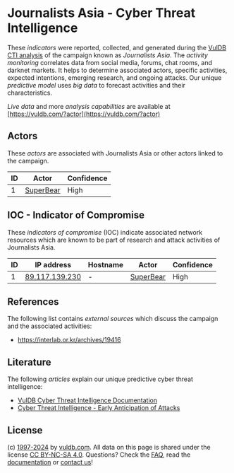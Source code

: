 # Journalists Asia - Cyber Threat Intelligence

These _indicators_ were reported, collected, and generated during the [VulDB CTI analysis](https://vuldb.com/?kb.cti) of the campaign known as _Journalists Asia_. The _activity monitoring_ correlates data from social media, forums, chat rooms, and darknet markets. It helps to determine associated actors, specific activities, expected intentions, emerging research, and ongoing attacks. Our unique _predictive model_ uses _big data_ to forecast activities and their characteristics.

_Live data_ and more _analysis capabilities_ are available at [https://vuldb.com/?actor](https://vuldb.com/?actor)

## Actors

These _actors_ are associated with Journalists Asia or other actors linked to the campaign.

ID | Actor | Confidence
-- | ----- | ----------
1 | [SuperBear](https://vuldb.com/?actor.superbear) | High

## IOC - Indicator of Compromise

These _indicators of compromise_ (IOC) indicate associated network resources which are known to be part of research and attack activities of Journalists Asia.

ID | IP address | Hostname | Actor | Confidence
-- | ---------- | -------- | ----- | ----------
1 | [89.117.139.230](https://vuldb.com/?ip.89.117.139.230) | - | [SuperBear](https://vuldb.com/?actor.superbear) | High

## References

The following list contains _external sources_ which discuss the campaign and the associated activities:

* https://interlab.or.kr/archives/19416

## Literature

The following _articles_ explain our unique predictive cyber threat intelligence:

* [VulDB Cyber Threat Intelligence Documentation](https://vuldb.com/?kb.cti)
* [Cyber Threat Intelligence - Early Anticipation of Attacks](https://www.scip.ch/en/?labs.20201022)

## License

(c) [1997-2024](https://vuldb.com/?kb.changelog) by [vuldb.com](https://vuldb.com/?kb.about). All data on this page is shared under the license [CC BY-NC-SA 4.0](https://creativecommons.org/licenses/by-nc-sa/4.0/). Questions? Check the [FAQ](https://vuldb.com/?kb.faq), read the [documentation](https://vuldb.com/?kb) or [contact us](https://vuldb.com/?contact)!
